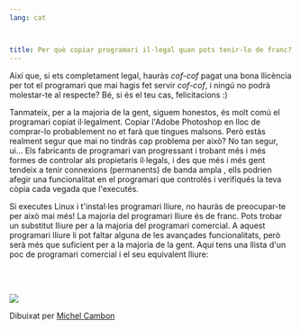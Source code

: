 ```yaml
---
lang: cat



title: Per què copiar programari il·legal quan pots tenir-lo de franc?
---
```


Així que, si ets completament legal, hauràs *cof-cof* pagat una bona 
llicència per tot el programari que mai hagis fet servir *cof-cof*, i 
ningú no podrà molestar-te al respecte? Bé, si és el teu cas, 
felicitacions :)

Tanmateix, per a la majoria de la gent, siguem honestos, és molt comú 
el programari copiat il·legalment. Copiar l'Adobe Photoshop en lloc de 
comprar-lo probablement no et farà que tingues malsons. Però estàs 
realment segur que mai no tindràs cap problema per això? No tan segur, 
ui... Els fabricants de programari van progressant i trobant més i més 
formes de controlar als propietaris il·legals, i des que més i més gent 
tendeix a tenir connexions (permanents) de banda ampla , ells podrien 
afegir una funcionalitat en el programari que controlés i verifiqués la 
teva còpia cada vegada que l'executés.

Si executes Linux i t'instal·les programari lliure, no hauràs de 
preocupar-te per això mai més! La majoria del programari lliure és 
de franc. Pots trobar un substitut lliure per a la majoria del programari 
comercial. A aquest programari lliure li pot faltar alguna de les 
avançades funcionalitats, però serà més que suficient per a la majoria 
de la gent. Aquí tens una llista d'un poc de programari comercial i el 
seu equivalent lliure:

<?php

table_parser ("Sí", "No", "Comercial", "Programari lliure", "Existeix al 
Windows ?");

?>

<br /><br>

<img src="Images/warez.png" />

Dibuixat per <a href="http://michel.cambon.free.fr/ampere/salle1bis.htm">Michel Cambon</a>




